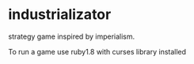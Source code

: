 # industrializator
strategy game inspired by imperialism.

To run a game use ruby1.8 with curses library installed
